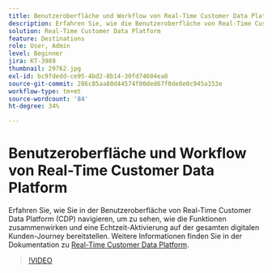 ```yaml
---
title: Benutzeroberfläche und Workflow von Real-Time Customer Data Platform
description: Erfahren Sie, wie die Benutzeroberfläche von Real-Time Customer Data Platform (CDP) verwendet wird und wie ihre Funktionen die Echtzeit-Aktivierung der gesamten digitalen Customer Journey ermöglichen.
solution: Real-Time Customer Data Platform
feature: Destinations
role: User, Admin
level: Beginner
jira: KT-3989
thumbnail: 29762.jpg
exl-id: bc9fdedd-ce95-4bd2-8b14-30fd74604ea8
source-git-commit: 286c85aa88d44574f00ded67f0de8e0c945a153e
workflow-type: tm+mt
source-wordcount: '84'
ht-degree: 34%

---
```


# Benutzeroberfläche und Workflow von Real-Time Customer Data Platform

Erfahren Sie, wie Sie in der Benutzeroberfläche von Real-Time Customer Data Platform (CDP) navigieren, um zu sehen, wie die Funktionen zusammenwirken und eine Echtzeit-Aktivierung auf der gesamten digitalen Kunden-Journey bereitstellen. Weitere Informationen finden Sie in der Dokumentation zu [Real-Time Customer Data Platform](https://experienceleague.adobe.com/docs/experience-platform/rtcdp/overview.html?lang=de).

>[!VIDEO](https://video.tv.adobe.com/v/29762?learn=on&enablevpops)
